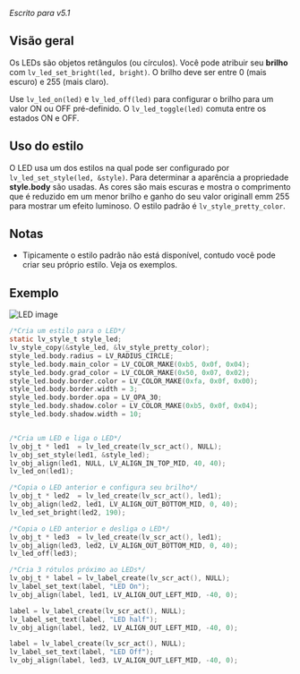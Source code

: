 _Escrito para v5.1_

## Visão geral

Os LEDs são objetos retângulos (ou círculos). Você pode atribuir seu **brilho** com `lv_led_set_bright(led, bright)`. O brilho deve ser entre 0 (mais escuro) e 255 (mais claro).

Use `lv_led_on(led)` e `lv_led_off(led)` para configurar o brilho para um valor ON ou OFF pré-definido. O `lv_led_toggle(led)` comuta entre os estados ON e OFF.

## Uso do estilo

O LED usa um dos estilos na qual pode ser configurado por `lv_led_set_style(led, &style)`. Para determinar a aparência a propriedade **style.body** são usadas. As cores são mais escuras e mostra o comprimento que é reduzido em um menor brilho e ganho do seu valor originall emm 255 para mostrar um efeito luminoso. O estilo padrão é `lv_style_pretty_color`.

## Notas

- Tipicamente o estilo padrão não está disponível, contudo você pode criar seu próprio estilo. Veja os exemplos.

## Exemplo
![LED image](http://docs.littlevgl.com/img/led-lv_led.png)
```c
/*Cria um estilo para o LED*/
static lv_style_t style_led;
lv_style_copy(&style_led, &lv_style_pretty_color);
style_led.body.radius = LV_RADIUS_CIRCLE;
style_led.body.main_color = LV_COLOR_MAKE(0xb5, 0x0f, 0x04);
style_led.body.grad_color = LV_COLOR_MAKE(0x50, 0x07, 0x02);
style_led.body.border.color = LV_COLOR_MAKE(0xfa, 0x0f, 0x00);
style_led.body.border.width = 3;
style_led.body.border.opa = LV_OPA_30;
style_led.body.shadow.color = LV_COLOR_MAKE(0xb5, 0x0f, 0x04);
style_led.body.shadow.width = 10;


/*Cria um LED e liga o LED*/
lv_obj_t * led1  = lv_led_create(lv_scr_act(), NULL);
lv_obj_set_style(led1, &style_led);
lv_obj_align(led1, NULL, LV_ALIGN_IN_TOP_MID, 40, 40);
lv_led_on(led1);

/*Copia o LED anterior e configura seu brilho*/
lv_obj_t * led2  = lv_led_create(lv_scr_act(), led1);
lv_obj_align(led2, led1, LV_ALIGN_OUT_BOTTOM_MID, 0, 40);
lv_led_set_bright(led2, 190);

/*Copia o LED anterior e desliga o LED*/
lv_obj_t * led3  = lv_led_create(lv_scr_act(), led1);
lv_obj_align(led3, led2, LV_ALIGN_OUT_BOTTOM_MID, 0, 40);
lv_led_off(led3);

/*Cria 3 rótulos próximo ao LEDs*/
lv_obj_t * label = lv_label_create(lv_scr_act(), NULL);
lv_label_set_text(label, "LED On");
lv_obj_align(label, led1, LV_ALIGN_OUT_LEFT_MID, -40, 0);

label = lv_label_create(lv_scr_act(), NULL);
lv_label_set_text(label, "LED half");
lv_obj_align(label, led2, LV_ALIGN_OUT_LEFT_MID, -40, 0);

label = lv_label_create(lv_scr_act(), NULL);
lv_label_set_text(label, "LED Off");
lv_obj_align(label, led3, LV_ALIGN_OUT_LEFT_MID, -40, 0);
```
